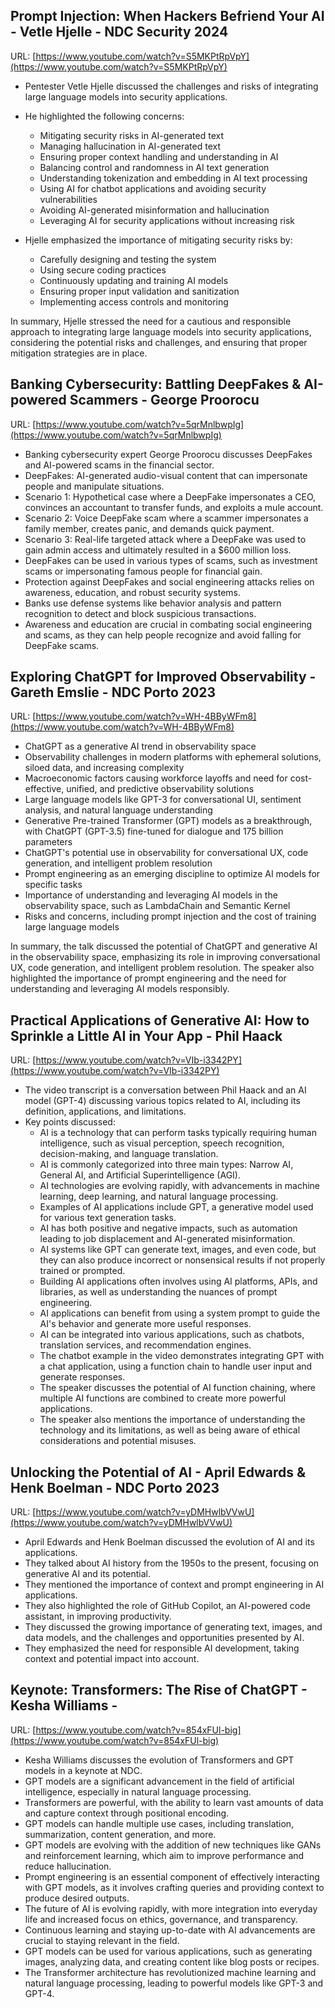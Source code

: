 ## Prompt Injection: When Hackers Befriend Your AI - Vetle Hjelle - NDC Security 2024

URL: [https://www.youtube.com/watch?v=S5MKPtRpVpY](https://www.youtube.com/watch?v=S5MKPtRpVpY)

 - Pentester Vetle Hjelle discussed the challenges and risks of integrating large language models into security applications.
- He highlighted the following concerns:

    - Mitigating security risks in AI-generated text
    - Managing hallucination in AI-generated text
    - Ensuring proper context handling and understanding in AI
    - Balancing control and randomness in AI text generation
    - Understanding tokenization and embedding in AI text processing
    - Using AI for chatbot applications and avoiding security vulnerabilities
    - Avoiding AI-generated misinformation and hallucination
    - Leveraging AI for security applications without increasing risk

- Hjelle emphasized the importance of mitigating security risks by:

    - Carefully designing and testing the system
    - Using secure coding practices
    - Continuously updating and training AI models
    - Ensuring proper input validation and sanitization
    - Implementing access controls and monitoring

In summary, Hjelle stressed the need for a cautious and responsible approach to integrating large language models into security applications, considering the potential risks and challenges, and ensuring that proper mitigation strategies are in place.


## Banking Cybersecurity: Battling DeepFakes & AI-powered Scammers - George Proorocu

URL: [https://www.youtube.com/watch?v=5qrMnlbwpIg](https://www.youtube.com/watch?v=5qrMnlbwpIg)

 - Banking cybersecurity expert George Proorocu discusses DeepFakes and AI-powered scams in the financial sector.
- DeepFakes: AI-generated audio-visual content that can impersonate people and manipulate situations.
- Scenario 1: Hypothetical case where a DeepFake impersonates a CEO, convinces an accountant to transfer funds, and exploits a mule account.
- Scenario 2: Voice DeepFake scam where a scammer impersonates a family member, creates panic, and demands quick payment.
- Scenario 3: Real-life targeted attack where a DeepFake was used to gain admin access and ultimately resulted in a $600 million loss.
- DeepFakes can be used in various types of scams, such as investment scams or impersonating famous people for financial gain.
- Protection against DeepFakes and social engineering attacks relies on awareness, education, and robust security systems.
- Banks use defense systems like behavior analysis and pattern recognition to detect and block suspicious transactions.
- Awareness and education are crucial in combating social engineering and scams, as they can help people recognize and avoid falling for DeepFake scams.


## Exploring ChatGPT for Improved Observability - Gareth Emslie - NDC Porto 2023

URL: [https://www.youtube.com/watch?v=WH-4BByWFm8](https://www.youtube.com/watch?v=WH-4BByWFm8)

 - ChatGPT as a generative AI trend in observability space
- Observability challenges in modern platforms with ephemeral solutions, siloed data, and increasing complexity
- Macroeconomic factors causing workforce layoffs and need for cost-effective, unified, and predictive observability solutions
- Large language models like GPT-3 for conversational UI, sentiment analysis, and natural language understanding
- Generative Pre-trained Transformer (GPT) models as a breakthrough, with ChatGPT (GPT-3.5) fine-tuned for dialogue and 175 billion parameters
- ChatGPT's potential use in observability for conversational UX, code generation, and intelligent problem resolution
- Prompt engineering as an emerging discipline to optimize AI models for specific tasks
- Importance of understanding and leveraging AI models in the observability space, such as LambdaChain and Semantic Kernel
- Risks and concerns, including prompt injection and the cost of training large language models

In summary, the talk discussed the potential of ChatGPT and generative AI in the observability space, emphasizing its role in improving conversational UX, code generation, and intelligent problem resolution. The speaker also highlighted the importance of prompt engineering and the need for understanding and leveraging AI models responsibly.


## Practical Applications of Generative AI: How to Sprinkle a Little AI in Your App - Phil Haack

URL: [https://www.youtube.com/watch?v=VIb-i3342PY](https://www.youtube.com/watch?v=VIb-i3342PY)

 - The video transcript is a conversation between Phil Haack and an AI model (GPT-4) discussing various topics related to AI, including its definition, applications, and limitations.
- Key points discussed:
    - AI is a technology that can perform tasks typically requiring human intelligence, such as visual perception, speech recognition, decision-making, and language translation.
    - AI is commonly categorized into three main types: Narrow AI, General AI, and Artificial Superintelligence (AGI).
    - AI technologies are evolving rapidly, with advancements in machine learning, deep learning, and natural language processing.
    - Examples of AI applications include GPT, a generative model used for various text generation tasks.
    - AI has both positive and negative impacts, such as automation leading to job displacement and AI-generated misinformation.
    - AI systems like GPT can generate text, images, and even code, but they can also produce incorrect or nonsensical results if not properly trained or prompted.
    - Building AI applications often involves using AI platforms, APIs, and libraries, as well as understanding the nuances of prompt engineering.
    - AI applications can benefit from using a system prompt to guide the AI's behavior and generate more useful responses.
    - AI can be integrated into various applications, such as chatbots, translation services, and recommendation engines.
    - The chatbot example in the video demonstrates integrating GPT with a chat application, using a function chain to handle user input and generate responses.
    - The speaker discusses the potential of AI function chaining, where multiple AI functions are combined to create more powerful applications.
    - The speaker also mentions the importance of understanding the technology and its limitations, as well as being aware of ethical considerations and potential misuses.


## Unlocking the Potential of AI - April Edwards & Henk Boelman - NDC Porto 2023

URL: [https://www.youtube.com/watch?v=yDMHwlbVVwU](https://www.youtube.com/watch?v=yDMHwlbVVwU)

 - April Edwards and Henk Boelman discussed the evolution of AI and its applications.
- They talked about AI history from the 1950s to the present, focusing on generative AI and its potential.
- They mentioned the importance of context and prompt engineering in AI applications.
- They also highlighted the role of GitHub Copilot, an AI-powered code assistant, in improving productivity.
- They discussed the growing importance of generating text, images, and data models, and the challenges and opportunities presented by AI.
- They emphasized the need for responsible AI development, taking context and potential impact into account.


## Keynote: Transformers: The Rise of ChatGPT - Kesha Williams -

URL: [https://www.youtube.com/watch?v=854xFUl-big](https://www.youtube.com/watch?v=854xFUl-big)

 
- Kesha Williams discusses the evolution of Transformers and GPT models in a keynote at NDC.
- GPT models are a significant advancement in the field of artificial intelligence, especially in natural language processing.
- Transformers are powerful, with the ability to learn vast amounts of data and capture context through positional encoding.
- GPT models can handle multiple use cases, including translation, summarization, content generation, and more.
- GPT models are evolving with the addition of new techniques like GANs and reinforcement learning, which aim to improve performance and reduce hallucination.
- Prompt engineering is an essential component of effectively interacting with GPT models, as it involves crafting queries and providing context to produce desired outputs.
- The future of AI is evolving rapidly, with more integration into everyday life and increased focus on ethics, governance, and transparency.
- Continuous learning and staying up-to-date with AI advancements are crucial to staying relevant in the field.
- GPT models can be used for various applications, such as generating images, analyzing data, and creating content like blog posts or recipes.
- The Transformer architecture has revolutionized machine learning and natural language processing, leading to powerful models like GPT-3 and GPT-4.



